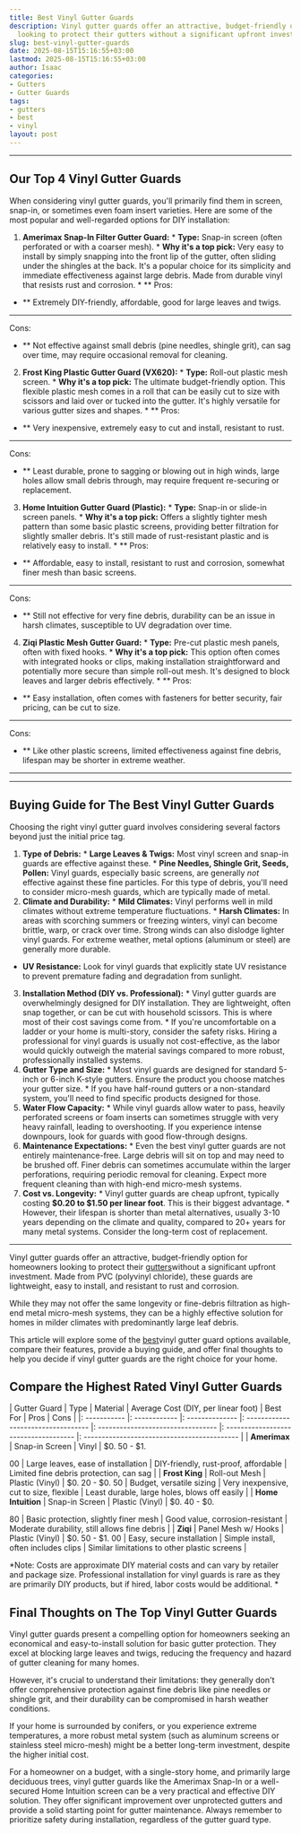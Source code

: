 ```yaml
---
title: Best Vinyl Gutter Guards
description: Vinyl gutter guards offer an attractive, budget-friendly option for homeowners
  looking to protect their gutters without a significant upfront investment.
slug: best-vinyl-gutter-guards
date: 2025-08-15T15:16:55+03:00
lastmod: 2025-08-15T15:16:55+03:00
author: Isaac
categories:
- Gutters
- Gutter Guards
tags:
- gutters
- best
- vinyl
layout: post
---
```

---

## Our Top 4 Vinyl Gutter Guards
When considering vinyl gutter guards, you'll primarily find them in screen, snap-in, or sometimes even foam insert varieties. Here are some of the most popular and well-regarded options for DIY installation:
1. **Amerimax Snap-In Filter Gutter Guard:** * **Type:** Snap-in screen (often perforated or with a coarser mesh). * **Why it's a top pick:** Very easy to install by simply snapping into the front lip of the gutter, often sliding under the shingles at the back. It's a popular choice for its simplicity and immediate effectiveness against large debris. Made from durable vinyl that resists rust and corrosion. * **
Pros:

- ** Extremely DIY-friendly, affordable, good for large leaves and twigs.

* **
Cons:

- ** Not effective against small debris (pine needles, shingle grit), can sag over time, may require occasional removal for cleaning.

2. **Frost King Plastic Gutter Guard (VX620):** * **Type:** Roll-out plastic mesh screen. * **Why it's a top pick:** The ultimate budget-friendly option. This flexible plastic mesh comes in a roll that can be easily cut to size with scissors and laid over or tucked into the gutter. It's highly versatile for various gutter sizes and shapes. * **
Pros:

- ** Very inexpensive, extremely easy to cut and install, resistant to rust.

* **
Cons:

- ** Least durable, prone to sagging or blowing out in high winds, large holes allow small debris through, may require frequent re-securing or replacement.

3. **Home Intuition Gutter Guard (Plastic):** * **Type:** Snap-in or slide-in screen panels. * **Why it's a top pick:** Offers a slightly tighter mesh pattern than some basic plastic screens, providing better filtration for slightly smaller debris. It's still made of rust-resistant plastic and is relatively easy to install. * **
Pros:

- ** Affordable, easy to install, resistant to rust and corrosion, somewhat finer mesh than basic screens.

* **
Cons:

- ** Still not effective for very fine debris, durability can be an issue in harsh climates, susceptible to UV degradation over time.

4. **Ziqi Plastic Mesh Gutter Guard:** * **Type:** Pre-cut plastic mesh panels, often with fixed hooks. * **Why it's a top pick:** This option often comes with integrated hooks or clips, making installation straightforward and potentially more secure than simple roll-out mesh. It's designed to block leaves and larger debris effectively. * **
Pros:

- ** Easy installation, often comes with fasteners for better security, fair pricing, can be cut to size.

* **
Cons:

- ** Like other plastic screens, limited effectiveness against fine debris, lifespan may be shorter in extreme weather.

---
---

## Buying Guide for The Best Vinyl Gutter Guards
Choosing the right vinyl gutter guard involves considering several factors beyond just the initial price tag.
1.  **Type of Debris:** * **Large Leaves & Twigs:** Most vinyl screen and snap-in guards are effective against these. * **Pine Needles, Shingle Grit, Seeds, Pollen:** Vinyl guards, especially basic screens, are generally *not* effective against these fine particles. For this type of debris, you'll need to consider micro-mesh guards, which are typically made of metal.
2. **Climate and Durability:** * **Mild Climates:** Vinyl performs well in mild climates without extreme temperature fluctuations. * **Harsh Climates:** In areas with scorching summers or freezing winters, vinyl can become brittle, warp, or crack over time. Strong winds can also dislodge lighter vinyl guards. For extreme weather, metal options (aluminum or steel) are generally more durable.

* **UV Resistance:** Look for vinyl guards that explicitly state UV resistance to prevent premature fading and degradation from sunlight.
3. **Installation Method (DIY vs. Professional):** * Vinyl gutter guards are overwhelmingly designed for DIY installation. They are lightweight, often snap together, or can be cut with household scissors. This is where most of their cost savings come from. * If you're uncomfortable on a ladder or your home is multi-story, consider the safety risks.
Hiring a professional for vinyl guards is usually not cost-effective, as the labor would quickly outweigh the material savings compared to more robust, professionally installed systems.
4.  **Gutter Type and Size:** * Most vinyl guards are designed for standard 5-inch or 6-inch K-style gutters. Ensure the product you choose matches your gutter size. * If you have half-round gutters or a non-standard system, you'll need to find specific products designed for those.
5.  **Water Flow Capacity:** * While vinyl guards allow water to pass, heavily perforated screens or foam inserts can sometimes struggle with very heavy rainfall, leading to overshooting. If you experience intense downpours, look for guards with good flow-through designs.
6.  **Maintenance Expectations:** * Even the best vinyl gutter guards are not entirely maintenance-free. Large debris will sit on top and may need to be brushed off. Finer debris can sometimes accumulate within the larger perforations, requiring periodic removal for cleaning. Expect more frequent cleaning than with high-end micro-mesh systems.
7.  **Cost vs. Longevity:** * Vinyl gutter guards are cheap upfront, typically costing **$0.20 to $1.50 per linear foot**. This is their biggest advantage. * However, their lifespan is shorter than metal alternatives, usually 3-10 years depending on the climate and quality, compared to 20+ years for many metal systems. Consider the long-term cost of replacement.
---

Vinyl gutter guards offer an attractive, budget-friendly option for homeowners looking to protect their [gutters](https://pestpolicy.com/best-aluminum-gutter-guards/)without a significant upfront investment. Made from PVC (polyvinyl chloride), these guards are lightweight, easy to install, and resistant to rust and corrosion.

While they may not offer the same longevity or fine-debris filtration as high-end metal micro-mesh systems, they can be a highly effective solution for homes in milder climates with predominantly large leaf debris.

This article will explore some of the [best](https://pestpolicy.com/best-foam-gutter-guards/)vinyl gutter guard options available, compare their features, provide a buying guide, and offer final thoughts to help you decide if vinyl gutter guards are the right choice for your home.

##  Compare the Highest Rated Vinyl Gutter Guards

| Gutter Guard | Type | Material | Average Cost (DIY, per linear foot) | Best For | Pros | Cons | |: ----------- |: ------------ |: -------------- |: ---------------------------------- |: --------------------------------- |: ------------------------------------ |: ------------------------------------------- | | **Amerimax** | Snap-in Screen | Vinyl | $0. 50 - $1.

00 | Large leaves, ease of installation | DIY-friendly, rust-proof, affordable | Limited fine debris protection, can sag | | **Frost King** | Roll-out Mesh | Plastic (Vinyl) | $0. 20 - $0. 50 | Budget, versatile sizing | Very inexpensive, cut to size, flexible | Least durable, large holes, blows off easily | | **Home Intuition** | Snap-in Screen | Plastic (Vinyl) | $0. 40 - $0.

80 | Basic protection, slightly finer mesh | Good value, corrosion-resistant | Moderate durability, still allows fine debris | | **Ziqi** | Panel Mesh w/ Hooks | Plastic (Vinyl) | $0. 50 - $1. 00 | Easy, secure installation | Simple install, often includes clips | Similar limitations to other plastic screens |

*Note: Costs are approximate DIY material costs and can vary by retailer and package size. Professional installation for vinyl guards is rare as they are primarily DIY products, but if hired, labor costs would be additional. *

##  Final Thoughts on The Top Vinyl Gutter Guards

Vinyl gutter guards present a compelling option for homeowners seeking an economical and easy-to-install solution for basic gutter protection. They excel at blocking large leaves and twigs, reducing the frequency and hazard of gutter cleaning for many homes.

However, it's crucial to understand their limitations: they generally don't offer comprehensive protection against fine debris like pine needles or shingle grit, and their durability can be compromised in harsh weather conditions.

If your home is surrounded by conifers, or you experience extreme temperatures, a more robust metal system (such as aluminum screens or stainless steel micro-mesh) might be a better long-term investment, despite the higher initial cost.

For a homeowner on a budget, with a single-story home, and primarily large deciduous trees, vinyl gutter guards like the Amerimax Snap-In or a well-secured Home Intuition screen can be a very practical and effective DIY solution. They offer significant improvement over unprotected gutters and provide a solid starting point for gutter maintenance. Always remember to prioritize safety during installation, regardless of the gutter guard type.
